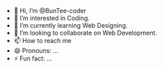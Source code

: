 - 👋 Hi, I’m @BunTee-coder
- 👀 I’m interested in Coding.
- 🌱 I’m currently learning Web Designing.
- 💞️ I’m looking to collaborate on Web Development.
- 📫 How to reach me 
- 😄 Pronouns: ...
- ⚡ Fun fact: ...

<!---
BunTee-coder/BunTee-coder is a ✨ special ✨ repository because its `README.md` (this file) appears on your GitHub profile.
You can click the Preview link to take a look at your changes.
--->
